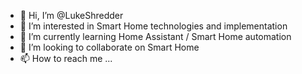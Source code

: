 - 👋 Hi, I’m @LukeShredder
- 👀 I’m interested in Smart Home technologies and implementation
- 🌱 I’m currently learning Home Assistant / Smart Home automation
- 💞️ I’m looking to collaborate on Smart Home
- 📫 How to reach me ...

<!---
LukeShredder/LukeShredder is a ✨ special ✨ repository because its `README.md` (this file) appears on your GitHub profile.
You can click the Preview link to take a look at your changes.
--->
